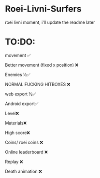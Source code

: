 # Roei-Livni-Surfers
roei livni moment, i'll update the readme later

# TO:DO:
movement ✅ 

Better movement (fixed x position) ❌

Enemies ½✅

NORMAL FUCKING HITBOXES ❌

web export ½✅

Android export✅

Level❌

Materials❌

High score❌

Coins/ roei coins ❌

Online leaderboard ❌

Replay ❌

Death animation ❌
